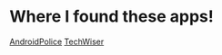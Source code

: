 # Where I found these apps!

[AndroidPolice](https://www.androidpolice.com/how-to-give-any-android-phone-the-pixel-experience/#pixel-exclusive-features)
[TechWiser](https://techwiser.com/pixel-features-on-any-android/)
